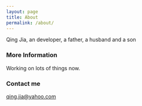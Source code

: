```yaml
---
layout: page
title: About
permalink: /about/
---
```


Qing Jia, an developer, a father, a husband and a son

### More Information

Working on lots of things now.
### Contact me

[qing.jia@yahoo.com](mailto:email@domain.com)
